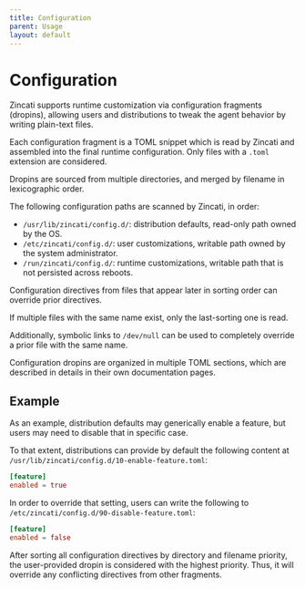 ```yaml
---
title: Configuration
parent: Usage
layout: default
---
```


# Configuration

Zincati supports runtime customization via configuration fragments (dropins), allowing users and distributions to tweak the agent behavior by writing plain-text files.

Each configuration fragment is a TOML snippet which is read by Zincati and assembled into the final runtime configuration. Only files with a `.toml` extension are considered.

Dropins are sourced from multiple directories, and merged by filename in lexicographic order.

The following configuration paths are scanned by Zincati, in order:
 * `/usr/lib/zincati/config.d/`: distribution defaults, read-only path owned by the OS.
 * `/etc/zincati/config.d/`: user customizations, writable path owned by the system administrator.
 * `/run/zincati/config.d/`: runtime customizations, writable path that is not persisted across reboots.

Configuration directives from files that appear later in sorting order can override prior directives.

If multiple files with the same name exist, only the last-sorting one is read.

Additionally, symbolic links to `/dev/null` can be used to completely override a prior file with the same name.

Configuration dropins are organized in multiple TOML sections, which are described in details in their own documentation pages.

## Example

As an example, distribution defaults may generically enable a feature, but users may need to disable that in specific case.

To that extent, distributions can provide by default the following content at `/usr/lib/zincati/config.d/10-enable-feature.toml`:

```toml
[feature]
enabled = true
```

In order to override that setting, users can write the following to `/etc/zincati/config.d/90-disable-feature.toml`:

```toml
[feature]
enabled = false
```

After sorting all configuration directives by directory and filename priority, the user-provided dropin is considered with the highest priority. Thus, it will override any conflicting directives from other fragments.
